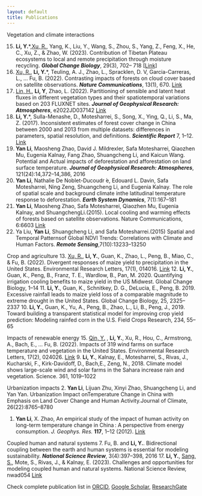```yaml
---
layout: default
title: Publications
---
```

Vegetation and climate interactions

15. **Li, Y.**\*,<u>Xu, R.</u>, Yang, K., Liu, Y., Wang, S., Zhou, S., Yang, Z., Feng, X., He, C., Xu, Z., & Zhao, W. (2023). Contribution of Tibetan Plateau ecosystems to local and remote precipitation through moisture recycling. ***Global Change Biology***, 29(3), 702– 718 [\[Link\]](https://onlinelibrary.wiley.com/doi/full/10.1111/gcb.16495)
14. <u>Xu, R.</u>, **Li, Y.**\*, Teuling, A. J., Zhao, L., Spracklen, D. V, Garcia-Carreras, L., … Fu, B. (2022). Contrasting impacts of forests on cloud cover based on satellite observations. ***Nature Communications***, 13(1), 670. [Link](https://doi.org/10.1038/s41467-022-28161-7)
16. <u>Lin, H.</u>, **Li, Y**, Zhao, L. (2022). Partitioning of sensible and latent heat fluxes in different vegetation types and their spatiotemporal variations based on 203 FLUXNET sites. ***Journal of Geophysical Research: Atmospheres***, e2022JD037142 [Link](https://onlinelibrary.wiley.com/doi/abs/10.1029/2022JD037142)
8.  **Li, Y.**\*, Sulla-Menashe, D., Motesharrei, S., Song, X., Ying, Q., Li, S., Ma, Z. (2017). Inconsistent estimates of forest cover change in China between 2000 and 2013 from multiple datasets: differences in parameters, spatial resolution, and definitions. ***Scientific Report*** 7, 1–12. [Link](https://doi.org/:10.1038/s41598-017-07732-5) 
6.  **Yan Li**, Maosheng Zhao, David J. Mildrexler, Safa Motesharrei, Qiaozhen Mu, Eugenia Kalnay, Fang Zhao, Shuangcheng Li, and Kaicun Wang. Potential and Actual impacts of deforestation and afforestation on land surface temperature. ***Journal of Geophysical Research: Atmospheres***, 121(24):14,372–14,386, 2016
5.  **Yan Li**, Nathalie De Noblet-Ducoudr ́e, Edouard L. Davin, Safa Motesharrei, Ning Zeng, Shuangcheng Li, and Eugenia Kalnay. The role of spatial scale and background climate inthe latitudinal temperature response to deforestation. ***Earth System Dynamics***, 7(1):167–181
4.  **Yan Li**, Maosheng Zhao, Safa Motesharrei, Qiaozhen Mu, Eugenia Kalnay, and ShuangchengLi.(2015). Local cooling and warming effects of forests based on satellite observations. Nature Communications, 6:6603 [Link](http://www.nature.com/doifinder/10.1038/ncomms7603)
3.  Ya Liu, **Yan Li**, Shuangcheng Li, and Safa Motesharrei.(2015) Spatial and Temporal Patternsof Global NDVI Trends: Correlations with Climate and Human Factors. ***Remote Sensing***,7(10):13233–13250 

Crop and agriculture
13. <u>Xu, R.</u>, **Li, Y.**, Guan, K., Zhao, L., Peng, B., Miao, C., & Fu, B. (2022). Divergent responses of maize yield to precipitation in the United States. Environmental Research Letters, 17(1), 014016. [Link](https://doi.org/10.1088/1748-9326/ac3cee)
12. **Li, Y.**, Guan, K., Peng, B., Franz, T. E., Wardlow, B., Pan, M. 2020. Quantifying irrigation cooling benefits to maize yield in the US Midwest. Global Change Biology, 1–14
11. **Li, Y.**, Guan, K., Schnitkey, D. G., DeLucia, E., Peng, B. 2019. Excessive rainfall leads to maize yield loss of a comparable magnitude to extreme drought in the United States. Global Change Biology, 25, 2325–2337
10. **Li, Y.**, Guan, K., Yu, A., Peng, B., Zhao, L., Li, B., Peng, J., 2019. Toward building a transparent statistical model for improving crop yield prediction: Modeling rainfed corn in the U.S. Field Crops Research, 234, 55–65

Impacts of renewable energy
15. <u>Qin, Y.</u> , **Li, Y.**, Xu, R., Hou, C., Armstrong, A., Bach, E., … Fu, B. (2022). Impacts of 319 wind farms on surface temperature and vegetation in the United States. Environmental Research Letters, 17(2), 024026. [Link](https://iopscience.iop.org/article/10.1088/1748-9326/ac49ba)
9. **Li, Y.**, Kalnay, E., Motesharrei, S., Rivas, J., Kucharski, F., Kirk-Davidoff, D., Bach,E., Zeng, N., 2018. Climate model shows large-scale wind and solar farms in the Sahara increase rain and vegetation. Science. 361, 1019–1022

Urbanization impacts
2.  **Yan Li**, Lijuan Zhu, Xinyi Zhao, Shuangcheng Li, and Yan Yan. Urbanization Impact onTemperature Change in China with Emphasis on Land Cover Change and Human Activity.Journal of Climate, 26(22):8765–8780
1.  **Yan Li**, X. Zhao, An empirical study of the impact of human activity on long-term temperature change in China : A perspective from energy consumption. *J. Geophys. Res.* **117**, 1–12 (2012). [Link](http://onlinelibrary.wiley.com/doi/10.1029/2012JD018132/abstract)

Coupled human and natural systems
7.  Fu, B. and **Li, Y.**. Bidirectional coupling between the earth and human systems is essential for modeling sustainability. ***National Science Review***, 3(4):397–398, 2016
17. **Li, Y.**, <u>Sang, S.</u>, Mote, S., Rivas, J., & Kalnay, E. (2023). Challenges and opportunities for modeling coupled human and natural systems. National Science Review, nwad054 [Link](https://doi.org/10.1093/nsr/nwad054)

Check complete publication list in [ORCID](http://orcid.org/0000-0002-6336-0981), [Google Scholar](https://scholar.google.com/citations?user=hhNjw4MAAAAJ&hl=en), [ResearchGate](https://www.researchgate.net/profile/Yan_Li282)
